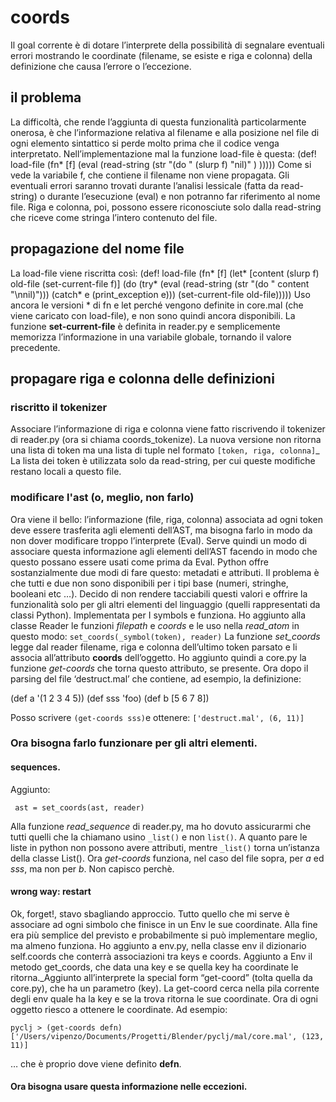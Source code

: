 # coords
Il goal corrente è di dotare l’interprete della possibilità di segnalare eventuali errori mostrando le coordinate (filename, se esiste e riga e colonna) della definizione che causa l’errore o l’eccezione.
## il problema
La difficoltà, che rende l’aggiunta di questa funzionalità particolarmente onerosa, è che l’informazione relativa al filename e alla posizione nel file di ogni elemento sintattico si perde molto prima che il codice venga interpretato.
Nell’implementazione mal la funzione load-file è questa:
(def! load-file 
        (fn* [f] 
            (eval (read-string 
                    (str "(do " (slurp f) "nil)" ) )))))
Come si vede la variabile f, che contiene il filename non viene propagata. Gli eventuali errori saranno trovati durante l’analisi lessicale (fatta da read-string) o durante l’esecuzione (eval) e non potranno far riferimento al nome file. Riga e colonna, poi, possono essere riconosciute solo dalla read-string che riceve come stringa l’intero contenuto del file.
## propagazione del nome file
La load-file viene riscritta così:
(def! load-file 
        (fn* [f] 
            (let* [content (slurp f)
                  old-file (set-current-file f)]
                (do 
                    (try*
                        (eval (read-string (str "(do " content "\nnil)")))
                        (catch* e (print_exception e)))
                    (set-current-file old-file)))))
 Uso ancora le versioni \* di fn e let perché vengono definite in core.mal (che viene caricato con load-file), e non sono quindi ancora disponibili.
La funzione **set-current-file** è definita in reader.py e semplicemente memorizza l’informazione in una variabile globale, tornando il valore precedente.
## propagare riga e colonna delle definizioni
### riscritto il tokenizer
Associare l’informazione di riga e colonna viene fatto riscrivendo il tokenizer di reader.py (ora si chiama coords_tokenize). La nuova versione non ritorna una lista di token ma una lista di tuple nel formato `[token, riga, colonna]`_
La lista dei token è utilizzata solo da read-string, per cui queste modifiche restano locali a questo file.
### modificare l'ast (o, meglio, non farlo)
Ora viene il bello: l’informazione (file, riga, colonna) associata ad ogni token deve essere trasferita agli elementi dell’AST, ma bisogna farlo in modo da non dover modificare troppo l’interprete (Eval). Serve quindi un modo di associare questa informazione agli elementi dell’AST facendo in modo che questo possano essere usati come prima da Eval.
Python offre sostanzialmente due modi di fare questo: metadati e attributi. Il problema è che tutti e due non sono disponibili per i tipi base (numeri, stringhe, booleani etc …). Decido di non rendere tacciabili questi valori e offrire la funzionalità solo per gli altri elementi del linguaggio (quelli rappresentati da classi Python).
Implementata per I symbols e funziona.
Ho aggiunto alla classe Reader le funzioni *filepath* e *coords* e le uso nella *read_atom* in questo modo:
`set_coords(_symbol(token), reader)`
La funzione *set_coords* legge dal reader filename, riga e colonna dell’ultimo token parsato e li associa all’attributo __coords__ dell’oggetto.
Ho aggiunto quindi a core.py la funzione *get-coords* che torna questo attributo, se presente.
Ora dopo il parsing del file ‘destruct.mal’ che contiene, ad esempio, la definizione:




(def a '(1 2 3 4 5))
(def sss 'foo)
(def b [5 6 7 8])

Posso scrivere  `(get-coords sss)`e ottenere:
 `['destruct.mal', (6, 11)]`
### Ora bisogna farlo funzionare per gli altri elementi.
#### sequences. 
Aggiunto:
```
 ast = set_coords(ast, reader)
```
Alla funzione *read_sequence* di reader.py, ma ho dovuto assicurarmi che tutti quelli che la chiamano usino `_list()` e non `list()`. A quanto pare le liste in python non possono avere attributi, mentre `_list()` torna un’istanza della classe List().
Ora *get-coords* funziona, nel caso del file sopra, per *a* ed *sss*, ma non per *b*. Non capisco perchè.
#### wrong way: restart
Ok, forget!, stavo sbagliando approccio. Tutto quello che mi serve è associare ad ogni simbolo che finisce in un Env le sue coordinate. Alla fine era più semplice del previsto e probabilmente si può implementare meglio, ma almeno funziona.
Ho aggiunto a env.py, nella classe env il dizionario self.coords che conterrà associazioni tra keys e coords.
Aggiunto a Env il metodo get_coords, che data una key e se quella key ha coordinate le ritorna._Aggiunto all’interprete la special form “get-coord” (tolta quella da core.py), che ha un parametro (key). La get-coord cerca nella pila corrente degli env quale ha la key e se la trova ritorna le sue coordinate. Ora di ogni oggetto riesco a ottenere le coordinate. Ad esempio:
```
pyclj > (get-coords defn)
['/Users/vipenzo/Documents/Progetti/Blender/pyclj/mal/core.mal', (123, 11)]
``````
… che è proprio dove viene definito **defn**.

#### Ora bisogna usare questa informazione nelle eccezioni.
